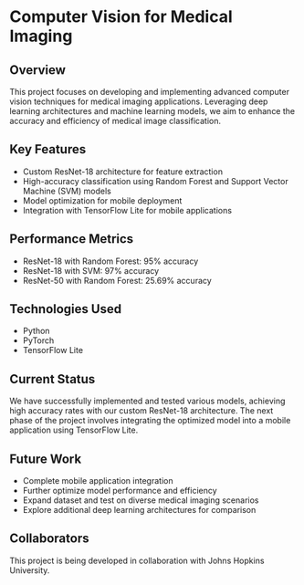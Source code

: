 # Computer Vision for Medical Imaging

## Overview
This project focuses on developing and implementing advanced computer vision techniques for medical imaging applications. Leveraging deep learning architectures and machine learning models, we aim to enhance the accuracy and efficiency of medical image classification.

## Key Features
- Custom ResNet-18 architecture for feature extraction
- High-accuracy classification using Random Forest and Support Vector Machine (SVM) models
- Model optimization for mobile deployment
- Integration with TensorFlow Lite for mobile applications

## Performance Metrics
- ResNet-18 with Random Forest: 95% accuracy
- ResNet-18 with SVM: 97% accuracy
- ResNet-50 with Random Forest: 25.69% accuracy

## Technologies Used
- Python
- PyTorch
- TensorFlow Lite

## Current Status
We have successfully implemented and tested various models, achieving high accuracy rates with our custom ResNet-18 architecture. The next phase of the project involves integrating the optimized model into a mobile application using TensorFlow Lite.

## Future Work
- Complete mobile application integration
- Further optimize model performance and efficiency
- Expand dataset and test on diverse medical imaging scenarios
- Explore additional deep learning architectures for comparison

## Collaborators
This project is being developed in collaboration with Johns Hopkins University.
